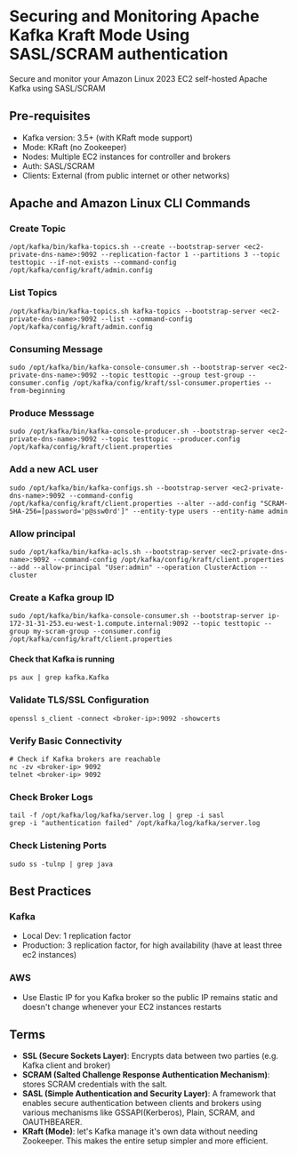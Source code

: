 # Securing and Monitoring Apache Kafka Kraft Mode Using SASL/SCRAM authentication

Secure and monitor your Amazon Linux 2023 EC2 self-hosted Apache Kafka using SASL/SCRAM

## Pre-requisites

- Kafka version: 3.5+ (with KRaft mode support)
- Mode: KRaft (no Zookeeper)
- Nodes: Multiple EC2 instances for controller and brokers
- Auth: SASL/SCRAM
- Clients: External (from public internet or other networks)

## Apache and Amazon Linux CLI Commands

### Create Topic

```cli
/opt/kafka/bin/kafka-topics.sh --create --bootstrap-server <ec2-private-dns-name>:9092 --replication-factor 1 --partitions 3 --topic testtopic --if-not-exists --command-config /opt/kafka/config/kraft/admin.config
```

### List Topics

```cli
/opt/kafka/bin/kafka-topics.sh kafka-topics --bootstrap-server <ec2-private-dns-name>:9092 --list --command-config /opt/kafka/config/kraft/admin.config
```

### Consuming Message

```cli
sudo /opt/kafka/bin/kafka-console-consumer.sh --bootstrap-server <ec2-private-dns-name>:9092 --topic testtopic --group test-group --consumer.config /opt/kafka/config/kraft/ssl-consumer.properties --from-beginning
```

### Produce Messsage

```cli
sudo /opt/kafka/bin/kafka-console-producer.sh --bootstrap-server <ec2-private-dns-name>:9092 --topic testtopic --producer.config /opt/kafka/config/kraft/client.properties
```

### Add a new ACL user

```cli
sudo /opt/kafka/bin/kafka-configs.sh --bootstrap-server <ec2-private-dns-name>:9092 --command-config /opt/kafka/config/kraft/client.properties --alter --add-config "SCRAM-SHA-256=[password='p@ssw0rd']" --entity-type users --entity-name admin
```

### Allow principal

```cli
sudo /opt/kafka/bin/kafka-acls.sh --bootstrap-server <ec2-private-dns-name>:9092 --command-config /opt/kafka/config/kraft/client.properties --add --allow-principal "User:admin" --operation ClusterAction --cluster
```

### Create a Kafka group ID

```cli
sudo /opt/kafka/bin/kafka-console-consumer.sh --bootstrap-server ip-172-31-31-253.eu-west-1.compute.internal:9092 --topic testtopic --group my-scram-group --consumer.config /opt/kafka/config/kraft/client.properties
```

#### Check that Kafka is running

```cli
ps aux | grep kafka.Kafka
```

### Validate TLS/SSL Configuration

```cli
openssl s_client -connect <broker-ip>:9092 -showcerts
```

### Verify Basic Connectivity

```cli
# Check if Kafka brokers are reachable
nc -zv <broker-ip> 9092
telnet <broker-ip> 9092
```

### Check Broker Logs

```cli
tail -f /opt/kafka/log/kafka/server.log | grep -i sasl
grep -i "authentication failed" /opt/kafka/log/kafka/server.log
```

### Check Listening Ports

```cli
sudo ss -tulnp | grep java
```

## Best Practices

### Kafka

- Local Dev: 1 replication factor
- Production: 3 replication factor, for high availability  (have at least three ec2 instances)

### AWS

- Use Elastic IP for you Kafka broker so the public IP remains static and doesn't change whenever your EC2 instances restarts

## Terms

- **SSL (Secure Sockets Layer)**: Encrypts data between two parties (e.g. Kafka client and broker)
- **SCRAM (Salted Challenge Response Authentication Mechanism)**: stores SCRAM credentials with the salt.
- **SASL (Simple Authentication and Security Layer)**: A framework that enables secure authentication between clients and brokers using various mechanisms like GSSAPI(Kerberos), Plain, SCRAM, and OAUTHBEARER.
- **KRaft (Mode)**: let's Kafka manage it's own data without needing Zookeeper. This makes the entire setup simpler and more efficient.
